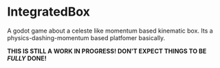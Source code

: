 # IntegratedBox
A godot game about a celeste like momentum based kinematic box. Its a physics-dashing-momentum based platfomer basically.

**THIS IS STILL A WORK IN PROGRESS! DON'T EXPECT THINGS TO BE _FULLY_ DONE!**
